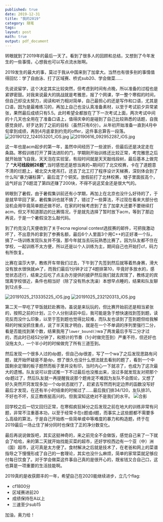 ```yaml
---
published: true
date: 2019-12-31
title: "我的2019"
category: 随笔
tags: 
layout: post
math: true
output: pdf_document
---
```

转眼就到了2019年的最后一天了。看到了很多人的回顾和总结，又想到了今年发生的一些事情，心想我也可以写点流水账啊。

2019发生的最大的事，莫过于我从中国来到了加拿大。当然也有很多别的事情值得回忆：学了自由泳、打了区域赛、桥式sub20、学会做菜……

先说说留学，这个决定其实比较突然，但考虑到时间有点晚，所以准备的过程也是紧锣密鼓。对我来说最大的挑战就是考雅思，报了个网课，学一整个寒假的时间，但自己却没太努力，阅读和听力相对简单，自己最担心的还是写作和口语，尤其是口语，因为是最难练习的，再加上自己也没认真准备素材，以至于考试前夕异常紧张，果然最后成绩只有5.5。此时希望全都放在了下一次考试上面，两次考试中间的十几天也全用在了准备口语上，值得庆幸的是碰到了自己比较熟悉的话题，自我感觉良好。好歹达到了之前的目标（虽然只有6分）。从年初开始准备一直到4月中旬拿到成绩，再到4月底拿到约克的offer，这件事总算告一段落。
![20190122_124053201_iOS.jpg](https://i.loli.net/2020/01/01/kY9FzwxWGioInrp.jpg)
![20190616_092952287_iOS.jpg](https://i.loli.net/2020/01/01/lcUawHJMIhqe9yo.jpg)

这一年也是acm起步的第一年，虽然中间经历了一些波折，但最后还是决定走在条路。寒假训练打开了算法进阶的门，学期刚开始训练还比较正常，考完雅思之后就开始放飞自我，天天泡在实验室，有段时间就是天天敲线段树，最后基本上做完了 **“大可线段树26题”**,当时感觉还是想当爽的~期间打了北交校赛，卡在了道题意不清的烂题上，被北交大佬吊打。还去了北工打了程序设计天梯赛，深刻体会到了什么叫“暴力碾标算”，最后混了个铜奖。放假前打了北林校赛，矮子里面拔高个，运气好出了6题混了第四还赚了200块，不得不说这奖金还是很大气的。

转眼到了暑假，由于暑假集训前还有小学期，再加上在北京也没什么好待的了，于是就早早回了家，暑假集训也就不搞了，错过了一些算法，不过现在看来大部分也没机会用毕竟简单题还做不好。在家的时候考虑到了去了加拿大还要不要继续打acm，但又不知道那边的比赛情况，于是就先选择了暂时放下acm，等到了那边再说，于是一个暑假没怎么敲代码。

到了约克没几天便收到了关于ecna regional contest选拔赛的邮件，可把我激动坏了，不出意外的拿到了参赛名额，最后6个人里面3个用C++的正好凑一个队，搞了一场训练发现队友并不强，那今年就当去玩玩熟悉比赛了。因为队友都不住在学校，一起训练不太方便，所以还是以个人训练为主，期间自己也开始打cf，码力有所恢复。

比赛在温莎大学，教练开车带我们过去，下午到了先签到然后就等着热身赛，滑大没有放水很快就ak了，而我们最后1分钟才过了4题排第10，毕竟好多放水的，感觉状态还行，结束之后吃了点主办方提供的披萨然后我们就去宾馆了，教练定的宾馆离学校很近，条件也相当好（除了没有热水洗澡）本想早点睡的，结果和队友聊到12点多……

![20191025_213335225_iOS.jpg](https://i.loli.net/2020/01/01/I3PACyHfvw1N54b.jpg)
![20191025_232120313_iOS.jpg](https://i.loli.net/2020/01/01/XjSFQJTe293MGtn.jpg)

第二天一早吃了早饭就赶赴赛场，虽说是来玩玩的，但比赛开始前还是相当紧张的，按照之前的计划，三个人分别读前中后，我可能是急于想快速找到签到题，读完反而没什么印象，以至于签到题也觉得比较难，而队友也读到了签到题但给我解释的时候没抓住重点，说了半天我才明白，就是在一个不单调的序列里强行二分，看是否能找到某个数，结果我用了`lower_bound()`wa了两发最后手写二分才过的，而此时已经52分钟了，和预计的节奏（1小时做完签到）严重不符，但还好也没拖太久，一个半小时的时候做完了所有三道签到。

然后发现一个很多人过的dp题，但自己dp很差，写了一个wa了之后发现思路有问题，就开始怀疑是不是dp，想了很久也没什么想法就去看别的题了，看到一个中国剩余定理的板子题然而板子里并没有印，当时内心一下就凉了，也成为了这次最大的遗憾。队友说可以尝试推一下不过最后也没推出来，没过多就发现友对把那个dp题过了，然后队友就一再提醒我说那个题肯定不难因为友队不会图论，又想了好久突然开窍发现多加一个dp状态就行了，赶紧去写然而判定边界的函数没写好最后才发现，在还有半小时结束的时候过了……最后我们排34/120，友队排31，不好也不坏，反正教练挺高兴的。但我深知这绝对不是我们的水平。
![合影](https://wiki.eecs.yorku.ca/project/ACM/_media/acm_2019.jpg)

回学校之后一切又回归正常，在寒假疯狂掉分之后发现之前在地大的训练非常有问题，非常不注重基本功，以至于经常卡在c题或d题，而事实上这些题都不需要多么高级的算法，于是自己开始练一些简单或中等难度的暴力和构造题，终于在2019最后一场止住了掉分同时也保住了正的净分数变化。

最后再说说做饭吧，其实这挺神奇的，来之前完全不会做饭，感觉自己来了一下就会了哈哈，来的第二天就开始找能买菜的超市，还好学校西边有一个亚（中）洲（国）超市，这可真是太方便了。食材解决之后就是技术了，在老爸和网上的菜谱指导之下慢慢形成了自己的一套理论，其实也没什么麻烦，简单的家常菜就足够应付每日饮食了。对于学会做菜这件事自己真的是很开心的，既省钱又合自己口，这也算是一项重要的生活技能啊。

2019真的是收获颇丰的一年，希望自己在2020能继续进步，立几个flag:

- cf1800分
- 区域赛进前20
- 成绩保持在A以上
- 三速至少sub15

加油，奥力给！
